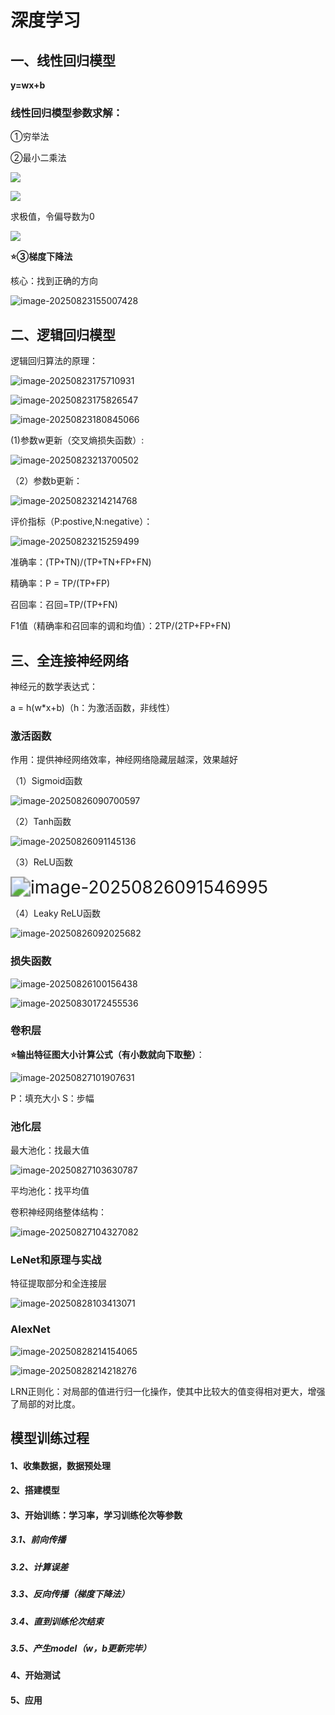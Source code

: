 # 深度学习

## 一、线性回归模型

**y=wx+b**

### 线性回归模型参数求解：

①穷举法

②最小二乘法

![](./img/0822/1.png)

![](./img/0822/2.png)

求极值，令偏导数为0

![](./img/0822/3.png)

**⭐③梯度下降法**

核心：找到正确的方向

![image-20250823155007428](./img/0822/4.png)

## 二、逻辑回归模型

逻辑回归算法的原理：

![image-20250823175710931](./img/0822/5.png)

![image-20250823175826547](./img/0822/6.png)

![image-20250823180845066](./img/0822/7.png)

(1)参数w更新（交叉熵损失函数）:

![image-20250823213700502](./img/0822/8.png)

（2）参数b更新：

![image-20250823214214768](./img/0822/9.png)

评价指标（P:postive,N:negative）：

![image-20250823215259499](./img/0822/10.png)

准确率：(TP+TN)/(TP+TN+FP+FN)

精确率：P = TP/(TP+FP)

召回率：召回=TP/(TP+FN)

F1值（精确率和召回率的调和均值）：2TP/(2TP+FP+FN)



## 三、全连接神经网络

神经元的数学表达式：

a = h(w*x+b)（h：为激活函数，非线性）

### 激活函数

作用：提供神经网络效率，神经网络隐藏层越深，效果越好

（1）Sigmoid函数

![image-20250826090700597](./img/0822/11.png)

（2）Tanh函数

![image-20250826091145136](./img/0822/12.png)

（3）ReLU函数

<img src="./img/0822/13.png" alt="image-20250826091546995" style="zoom:200%;" />

（4）Leaky ReLU函数

![image-20250826092025682](./img/0822/14.png)

### 损失函数

![image-20250826100156438](D:/postGrudate/postGrudate_study/img/0822/15.png)

![image-20250830172455536](./img/0827/4.png)

### 卷积层

**⭐输出特征图大小计算公式（有小数就向下取整）**：

![image-20250827101907631](./img/0822/16.png)

P：填充大小 S：步幅

### 池化层

最大池化：找最大值

![image-20250827103630787](./img/0822/17.png)

平均池化：找平均值

卷积神经网络整体结构：

![image-20250827104327082](./img/0822/18.png)

### LeNet和原理与实战

特征提取部分和全连接层

![image-20250828103413071](./img/0827/1.png)

### AlexNet

![image-20250828214154065](./img/0827/2.png)

![image-20250828214218276](./img/0827/3.png)

LRN正则化：对局部的值进行归一化操作，使其中比较大的值变得相对更大，增强了局部的对比度。

## 模型训练过程

#### 1、收集数据，数据预处理

#### 2、搭建模型

#### 3、开始训练：学习率，学习训练伦次等参数

##### 3.1、前向传播

##### 3.2、计算误差

##### 3.3、反向传播（梯度下降法）

##### 3.4、直到训练伦次结束

##### 3.5、产生model（w，b更新完毕）

#### 4、开始测试

#### 5、应用
